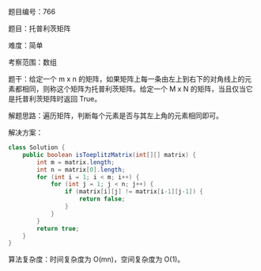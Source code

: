 题目编号：766

题目：托普利茨矩阵

难度：简单

考察范围：数组

题干：给定一个 m x n 的矩阵，如果矩阵上每一条由左上到右下的对角线上的元素都相同，则称这个矩阵为托普利茨矩阵。给定一个 M x N 的矩阵，当且仅当它是托普利茨矩阵时返回 True。

解题思路：遍历矩阵，判断每个元素是否与其左上角的元素相同即可。

解决方案：

```java
class Solution {
    public boolean isToeplitzMatrix(int[][] matrix) {
        int m = matrix.length;
        int n = matrix[0].length;
        for (int i = 1; i < m; i++) {
            for (int j = 1; j < n; j++) {
                if (matrix[i][j] != matrix[i-1][j-1]) {
                    return false;
                }
            }
        }
        return true;
    }
}
```

算法复杂度：时间复杂度为 O(mn)，空间复杂度为 O(1)。